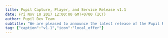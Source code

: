 ```yaml
--- 
title: Pupil Capture, Player, and Service Release v1.1
date: Fri Nov 10 2017 12:00:00 GMT+0700 (ICT) 
author: Pupil Dev Team 
subtitle: "We are pleased to announce the latest release of the Pupil Platform v1.1..."
tag: {"caption":"v1.1","icon":"local_offer"} 
---
```


<script src="//cdn.rawgit.com/showdownjs/showdown/1.3.0/dist/showdown.min.js"></script>
<script type="text/javascript">
document.addEventListener("DOMContentLoaded", function(event) { 
  $(document).ready(function() {
    $.ajax({
      type: 'GET',
      url: "https://api.github.com/repos/pupil-labs/pupil/releases/tags/v1.1",
      dataType: "jsonp",
      success: function(data, textStatus,jaXHR){
        var converter = new showdown.Converter();
        var text = data.data.body;
        var html = converter.makeHtml(text);
        html += '<a href="https://github.com/pupil-labs/pupil/releases/tag/v1.1">Download v1.1</a>'  
        $('section[class~="content"]').html(html);
        var _img = document.getElementsByTagName('img')[0];
        var _parent = _img.parentElement;
        var _parent_p = _parent.parentElement;
        _img.className = "u-padBottom--1";
        _parent.setAttribute('style','text-align:center;');
        _img.setAttribute('style','width:80%;');
      };
    });
  });
});
</script>